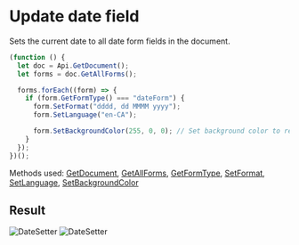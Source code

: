 # Update date field

Sets the current date to all date form fields in the document.

```ts
(function () {
  let doc = Api.GetDocument();
  let forms = doc.GetAllForms();

  forms.forEach((form) => {
    if (form.GetFormType() === "dateForm") {
      form.SetFormat("dddd, dd MMMM yyyy");
      form.SetLanguage("en-CA");

      form.SetBackgroundColor(255, 0, 0); // Set background color to red.
    }
  });
})();
```

Methods used: [GetDocument](/docs/office-api/usage-api/text-document-api/Api/Methods/GetDocument.md), [GetAllForms](/docs/office-api/usage-api/form-api/ApiDocument/Methods/GetAllForms.md), [GetFormType](/docs/office-api/usage-api/form-api/ApiFormBase/Methods/GetFormType.md), [SetFormat](/docs/office-api/usage-api/form-api/ApiDateForm/Methods/SetFormat.md), [SetLanguage](/docs/office-api/usage-api/form-api/ApiDateForm/Methods/SetLanguage.md), [SetBackgroundColor](/docs/office-api/usage-api/form-api/ApiDateForm/Methods/SetBackgroundColor.md)

## Result

![DateSetter](/assets/images/plugins/update-date-field.png#gh-light-mode-only)
![DateSetter](/assets/images/plugins/update-date-field.dark.png#gh-dark-mode-only)
